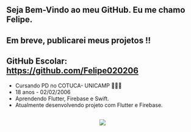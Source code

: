 ## Seja Bem-Vindo ao meu GitHub. Eu me chamo Felipe.
## Em breve, publicarei meus projetos !!
## GitHub Escolar: https://github.com/Felipe020206
- Cursando PD no COTUCA- UNICAMP 🧑🏽‍🎓
- 18 anos - 02/02/2006
- Aprendendo Flutter, Firebase e Swift.
- Atualmente desenvolvendo projeto com Flutter e Firebase.
    
##

<p align="center">
  <a href="https://skillicons.dev">
    <img src="https://skillicons.dev/icons?i=html,css,javascript,firebase,arduino,swift,react,java,nodejs,python,mysql,kotlin,flutter" />
  </a>
</p>
